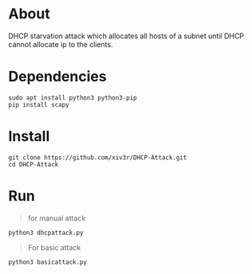 # About

DHCP starvation attack which allocates all hosts of a subnet until DHCP cannot allocate ip to the clients.

# Dependencies
```
sudo apt install python3 python3-pip
pip install scapy
```
# Install
```
git clone https://github.com/xiv3r/DHCP-Attack.git
cd DHCP-Attack
```
# Run
> for manual attack
```
python3 dhcpattack.py
```
> For basic attack
```
python3 basicattack.py
```
